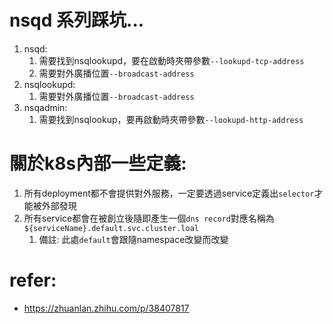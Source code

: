# nsqd 系列踩坑...
1. nsqd:
   1. 需要找到nsqlookupd，要在啟動時夾帶參數`--lookupd-tcp-address`
   2. 需要對外廣播位置`--broadcast-address`
2. nsqlookupd:
   1. 需要對外廣播位置`--broadcast-address`
3. nsqadmin:
   1. 需要找到nsqlookup，要再啟動時夾帶參數`--lookupd-http-address`

# 關於k8s內部一些定義:
1. 所有deployment都不會提供對外服務，一定要透過service定義出`selector`才能被外部發現
2. 所有service都會在被創立後隨即產生一個`dns record`對應名稱為 `${serviceName}.default.svc.cluster.loal`
   1. 備註: 此處`default`會跟隨namespace改變而改變

# refer:
- https://zhuanlan.zhihu.com/p/38407817